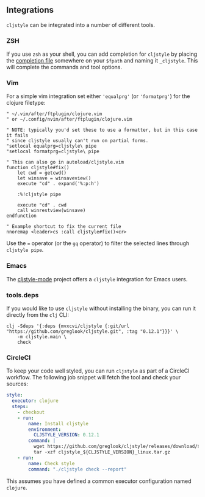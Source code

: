## Integrations

`cljstyle` can be integrated into a number of different tools.

### ZSH

If you use `zsh` as your shell, you can add completion for `cljstyle` by
placing the [completion file](completion.zsh) somewhere on your `$fpath` and
naming it `_cljstyle`. This will complete the commands and tool options.


### Vim

For a simple vim integration set either `'equalprg'` (or `'formatprg'`) for
the clojure filetype:

```vim
" ~/.vim/after/ftplugin/clojure.vim
" or ~/.config/nvim/after/ftplugin/clojure.vim

" NOTE: typically you'd set these to use a formatter, but in this case it fails
" since cljstyle usually can't run on partial forms.
"setlocal equalprg=cljstyle\ pipe
"setlocal formatprg=cljstyle\ pipe

" This can also go in autoload/cljstyle.vim
function cljstyle#fix()
    let cwd = getcwd()
    let winsave = winsaveview()
    execute "cd" . expand('%:p:h')

    :%!cljstyle pipe

    execute "cd" . cwd
    call winrestview(winsave)
endfunction

" Example shortcut to fix the current file
nnoremap <leader>cs :call cljstyle#fix()<cr>
```

Use the `=` operator (or the `gq` operator) to filter the selected lines
through `cljstyle pipe`.


### Emacs

The [cljstyle-mode](https://github.com/jstokes/cljstyle-mode) project offers a
`cljstyle` integration for Emacs users.


### tools.deps

If you would like to use `cljstyle` without installing the binary, you can run
it directly from the `clj` CLI:

```shell
clj -Sdeps '{:deps {mvxcvi/cljstyle {:git/url "https://github.com/greglook/cljstyle.git", :tag "0.12.1"}}}' \
    -m cljstyle.main \
    check
```


### CircleCI

To keep your code well styled, you can run `cljstyle` as part of a CircleCI
workflow. The following job snippet will fetch the tool and check your sources:

```yaml
style:
  executor: clojure
  steps:
    - checkout
    - run:
        name: Install cljstyle
        environment:
          CLJSTYLE_VERSION: 0.12.1
        command: |
          wget https://github.com/greglook/cljstyle/releases/download/${CLJSTYLE_VERSION}/cljstyle_${CLJSTYLE_VERSION}_linux.tar.gz
          tar -xzf cljstyle_${CLJSTYLE_VERSION}_linux.tar.gz
    - run:
        name: Check style
        command: "./cljstyle check --report"
```

This assumes you have defined a common executor configuration named `clojure`.
